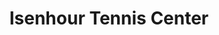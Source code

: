 ---
categories:
- '1950'
- '1960'
- '2010'
events:
- audio_id: null
  building: Isenhour Tennis Center
  categories: isenhour-tennis-center
  description: Irwin Holmes became co-captain of the tennis team, making him the first
    African American athletics team captain at NC State.
  event_decade: '1960'
  event_id: '0'
  excerpt: Irwin Holmes became co-captain of the tennis team, making him the first
    African American athletics team captain at NC State.
  iiif_crop: null
  image id (orig): '0012024'
  image_caption: null
  image_id: '0012024'
  image_type: null
  redirect_from: null
  start_date: 01/01/1960
  title: First African-American athletics team captain
  year: '1960'
- audio_id: null
  building: Isenhour Tennis Center
  categories: isenhour-tennis-center
  description: President Obama announced the establishment of the Next Generation
    Power Electronics Innovation Institute, based at NC State, with $140 million in
    federal funding including $70 million from the Department of Energy.
  event_decade: '2010'
  event_id: '46'
  excerpt: President Obama announced the establishment of the Next Generation Power
    Electronics Innovation Institute, based at NC State, with $140 million in federal
    funding including $70 million from the Department of Energy.
  iiif_crop: null
  image id (orig): funk_tennisCenter
  image_caption: null
  image_id: funk_tennisCenter
  image_type: null
  redirect_from: null
  start_date: 01/01/2014
  title: President Barack Obama visits
  year: '2014'
- audio_id: sa-rwb-004
  building: Isenhour Tennis Center
  categories: isenhour-tennis-center
  description: African-American student Irwin Holmes joined the tennis team, making
    it the first integrated athletic team at State College.
  event_decade: '1950'
  event_id: '49'
  excerpt: African-American student Irwin Holmes joined the tennis team, making it
    the first integrated athletic team at State College.
  iiif_crop: null
  image id (orig): '0012024'
  image_caption: null
  image_id: '0012024'
  image_type: null
  redirect_from: /events/57/index.html
  start_date: 01/01/1958
  title: First Integrated Athletic Team
  year: '1958'
lat: '35.788336'
layout: post
lng: '-78.681077'
order: 18
permalink: places/isenhour-tennis-center/
place: isenhour-tennis-center
title: Isenhour Tennis Center

---